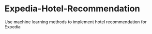 # Expedia-Hotel-Recommendation
Use machine learning methods to implement hotel recommendation for Expedia
